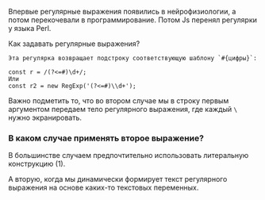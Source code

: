 Впервые регулярные выражения появились в нейрофизиологии, а потом перекочевали
в программирование. Потом Js перенял регулярки у языка Perl.

Как задавать регулярные выражения?
```
Эта регулярка возвращает подстроку соответствующую шаблону `#{цифры}`:

const r = /(?<=#)\d+/;
Или
const r2 = new RegExp('(?<=#)\\d+');
```
Важно подметить то, что во втором случае мы в строку первым аргументом передаем
тело регулярного выражения, где каждый `\` нужно экранировать.

### В каком случае применять второе выражение?
В большинстве случаем предпочтительно использовать литеральную конструкцию (1).

А вторую, когда мы динамически формирует текст регулярного выражения на основе
каких-то текстовых переменных.
